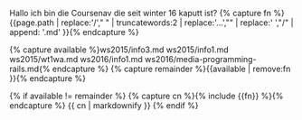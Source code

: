 Hallo ich bin die Coursenav die seit winter 16 kaputt ist?
{% capture fn %}{{page.path | replace:'/'," "  | truncatewords:2 | replace:'...',"" |  replace:' ',"/" | append: '.md'  }}{% endcapture %}

{% capture available %}ws2015/info3.md ws2015/info1.md ws2015/wt1wa.md ws2016/info1.md ws2016/media-programming-rails.md{% endcapture %}
{% capture remainder %}{{available | remove:fn  }}{% endcapture %}

{% if available != remainder %}
{% capture cn %}{% include {{fn}} %}{% endcapture %}
{{ cn | markdownify  }}
{% endif %}
